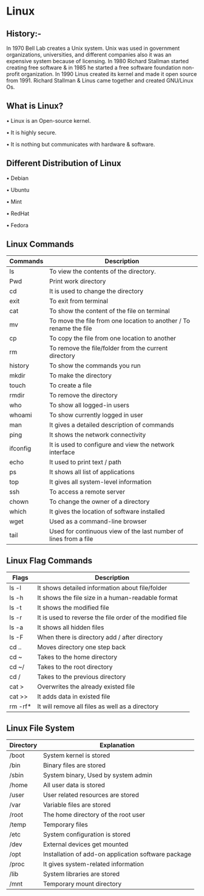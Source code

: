 # Linux

## History:- 

In 1970 Bell Lab creates a Unix system. Unix was used in government organizations, universities, and different companies also it was an expensive system because of licensing. In 1980 Richard Stallman started creating free software & in 1985 he started a free software foundation non-profit organization. In 1990 Linus created its kernel and made it open source from 1991. Richard Stallman & Linus came together and created GNU/Linux Os.


## What is Linux?

•	Linux is an Open-source kernel.

•	It is highly secure.

•	It is nothing but communicates with hardware & software.


## Different Distribution of Linux

•	Debian

•	Ubuntu

•	Mint

•	RedHat

•	Fedora

## Linux Commands
|Commands|Description|
|---|---|
|ls	|To view the contents of the directory.|
|Pwd|	Print work directory|
|cd |	It is used to change the directory|
|exit|	To exit from terminal|
|cat|	To show the content of the file on terminal|
|mv	|To move the file from one location to another / To rename the file|
|cp	|To copy the file from one location to another|
|rm	|To remove the file/folder from the current directory|
|history|	To show the commands you run|
|mkdir|	To make the directory|
|touch|	To create a file|
|rmdir|	To remove the directory|
|who|	To show all logged-in users|
|whoami|	To show currently logged in user|
|man|	It gives a detailed description of commands|
|ping|	It shows the network connectivity|
|ifconfig|	It is used to configure and view the network interface|
|echo|	It used to print text / path|
|ps|	It shows all list of applications|
|top|	It gives all system-level information|
|ssh|	To access a remote server|
|chown|	To change the owner of a directory|
|which|	It gives the location of software installed|
|wget|	Used as a command-line browser|
|tail|	Used for continuous view of the last number of lines from a file|

## Linux Flag Commands

| Flags|Description|
|---|---|
|ls -l|	It shows detailed information about file/folder|
|ls -h|	It shows the file size in a human-readable format|
|ls -t|	It shows the modified file |
|ls -r|	It is used to reverse the file order of the modified file|
|ls -a|	It shows all hidden files|
|ls -F|	When there is directory add / after directory|
|cd ..|	Moves directory one step back|
|cd ~	|Takes to the home directory|
|cd ~/|	Takes to the root directory|
|cd /|	Takes to the previous directory|
|cat >|	Overwrites the already existed file|
|cat >>|	It adds data in existed file|
|rm -rf*|	It will remove all files as well as a directory|


## Linux File System

|Directory|	Explanation|
|---|---|
|/boot|	System kernel is stored |
|/bin|	Binary files are stored|
|/sbin|	System binary, Used by system admin|
|/home|	All user data is stored|
|/user|	User related resources are stored|
|/var	|Variable files are stored|
|/root|	The home directory of the root user|
|/temp|	Temporary files|
|/etc|	System configuration is stored|
|/dev|	External devices get mounted|
|/opt|	Installation of add-on application software package|
|/proc|	It gives system-related information|
|/lib|	System libraries are stored|
|/mnt|	Temporary mount directory|




